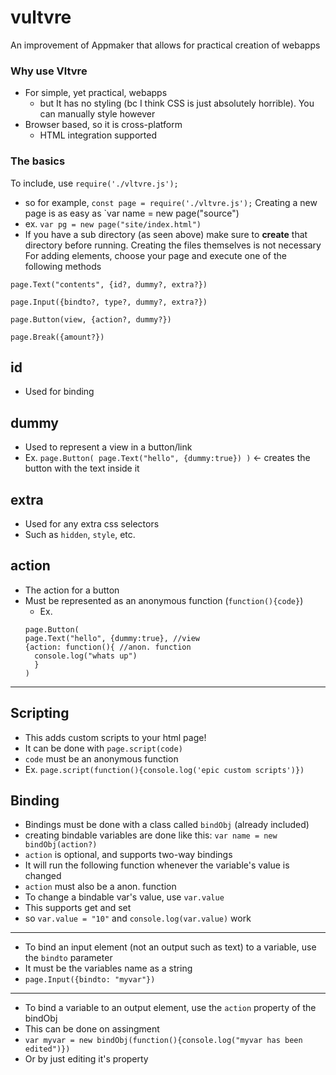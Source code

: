 # vultvre
 An improvement of Appmaker that allows for practical creation of webapps

### Why use Vltvre
- For simple, yet practical, webapps
  - but It has no styling (bc I think CSS is just absolutely horrible). You can manually style however
- Browser based, so it is cross-platform
  - HTML integration supported

### The basics

To include, use `require('./vltvre.js');`
- so for example, `const page = require('./vltvre.js');`
Creating a new page is as easy as `var name = new page("source")
- ex. `var pg = new page("site/index.html")`
- If you have a sub directory (as seen above) make sure to **create** that directory before running. Creating the files themselves is not necessary
For adding elements, choose your page and execute one of the following methods
```
page.Text("contents", {id?, dummy?, extra?})

page.Input({bindto?, type?, dummy?, extra?})

page.Button(view, {action?, dummy?})

page.Break({amount?})
```
## id
- Used for binding
## dummy
- Used to represent a view in a button/link
- Ex. `page.Button( page.Text("hello", {dummy:true}) )` <- creates the button with the text inside it
## extra
- Used for any extra css selectors 
- Such as `hidden`, `style`, etc.
## action
- The action for a button
- Must be represented as an anonymous function (`function(){code}`)
  - Ex. 
  ```
  page.Button(
  page.Text("hello", {dummy:true}, //view
  {action: function(){ //anon. function
    console.log("whats up")
    }
  ) 
  ```
---
## Scripting
- This adds custom scripts to your html page!
- It can be done with `page.script(code)`
 - `code` must be an anonymous function
 - Ex. `page.script(function(){console.log('epic custom scripts')})`
## Binding
- Bindings must be done with a class called `bindObj` (already included)
- creating bindable variables are done like this: `var name = new bindObj(action?)`
 - `action` is optional, and supports two-way bindings
  - It will run the following function whenever the variable's value is changed
 - `action` must also be a anon. function
 - To change a bindable var's value, use `var.value`
  - This supports get and set
   - so `var.value = "10"` and `console.log(var.value)` work
---
- To bind an input element (not an output such as text) to a variable, use the `bindto` parameter
- It must be the variables name as a string 
 - `page.Input({bindto: "myvar"})`
---
- To bind a variable to an output element, use the `action` property of the bindObj
- This can be done on assingment
-  `var myvar = new bindObj(function(){console.log("myvar has been edited")})`
 - Or by just editing it's property
